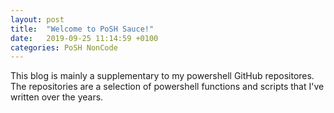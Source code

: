 ```yaml
---
layout: post
title:  "Welcome to PoSH Sauce!"
date:   2019-09-25 11:14:59 +0100
categories: PoSH NonCode
---
```

This blog is mainly a supplementary to my powershell GitHub repositores. The repositories are a selection of powershell functions and scripts that I've written over the years. 
